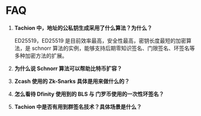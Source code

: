 # FAQ
1. __Tachion 中，地址的公私钥生成采用了什么算法？为什么？__

    ED25519，ED25519 是目前效率最高，安全性最高，密钥长度最短的加密算法，是 schnorr 算法的实例，能够支持后期零知识签名、门限签名、环签名等多种加密方法的扩展。

2. __为什么说 Schnorr 算法可以帮助比特币扩容？__

3. __Zcash 使用的 Zk-Snarks 具体是用来做什么的？__

4. __怎么看待 Dfinity 使用到的 BLS 与 门罗币使用的一次性环签名？__

5. __Tachion 中是否有用到群签名技术？具体场景是什么？__
